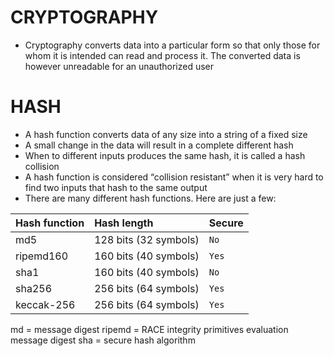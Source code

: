 # CRYPTOGRAPHY
- Cryptography converts data into a particular form so that only those for whom it is intended can read and process it. The converted data is however unreadable for an unauthorized user

# HASH
- A hash function converts data of any size into a string of a fixed size
- A small change in the data will result in a complete different hash
- When to different inputs produces the same hash, it is called a hash collision
- A hash function is considered “collision resistant” when it is very hard to find two inputs that hash to the same output
- There are many different hash functions. Here are just a few:

 | Hash function | Hash length | Secure |
 | :--- | :--- | :--- |
 | md5 | 128 bits (32 symbols) | `No` |
 | ripemd160 | 160 bits (40 symbols) | `Yes` |
 | sha1 | 160 bits (40 symbols) | `No`  |
 | sha256 | 256 bits (64 symbols) | `Yes` |
 | keccak-256 | 256 bits (64 symbols) | `Yes` |

md = message digest
ripemd = RACE integrity primitives evaluation message digest
sha = secure hash algorithm